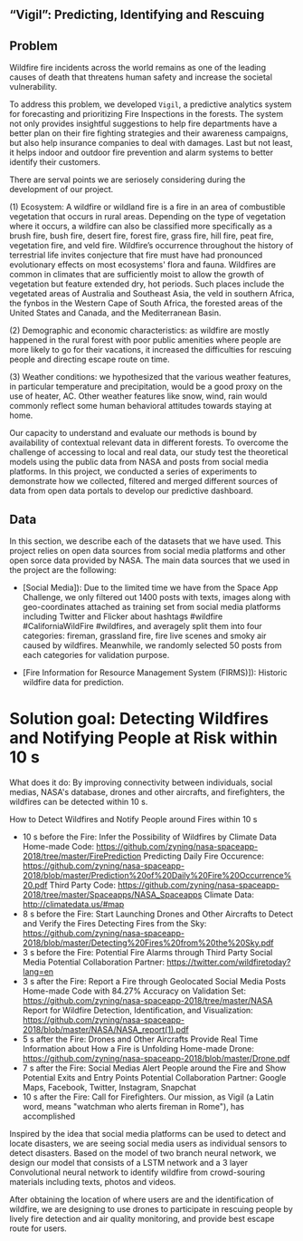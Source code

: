 ## “Vigil”: Predicting, Identifying and Rescuing

## Problem

Wildfire fire incidents across the world remains as one of the leading causes of death that threatens human safety and increase the societal vulnerability.

To address this problem, we developed `Vigil`, a predictive analytics system for forecasting and prioritizing Fire Inspections in the forests. The system not only provides insightful suggestions to help fire departments have a better plan on their fire fighting strategies and their awareness campaigns, but also help insurance companies to deal with damages. Last but not least, it helps indoor and outdoor fire prevention and alarm systems to better identify their customers.

There are serval points we are seriosely considering during the development of our project.

(1)  Ecosystem: A wildfire or wildland fire is a fire in an area of combustible vegetation that occurs in rural areas. Depending on the type of vegetation where it occurs, a wildfire can also be classified more specifically as a brush fire, bush fire, desert fire, forest fire, grass fire, hill fire, peat fire, vegetation fire, and veld fire. Wildfire’s occurrence throughout the history of terrestrial life invites conjecture that fire must have had pronounced evolutionary effects on most ecosystems' flora and fauna. Wildfires are common in climates that are sufficiently moist to allow the growth of vegetation but feature extended dry, hot periods. Such places include the vegetated areas of Australia and Southeast Asia, the veld in southern Africa, the fynbos in the Western Cape of South Africa, the forested areas of the United States and Canada, and the Mediterranean Basin.

(2) Demographic and economic characteristics: as wildfire are mostly happened in the rural forest with poor public amenities where people are more likely to go for their vacations, it increased the difficulties for rescuing people and directing escape route on time.   

(3) Weather conditions: we hypothesized that the various weather features, in particular temperature and precipitation, would be a good proxy on the use of heater, AC. Other weather features like snow, wind, rain would commonly reflect some human behavioral attitudes towards staying at home. 

Our capacity to understand and evaluate our methods is bound by availability of contextual relevant data in different forests. To overcome the challenge of accessing to local and real data, our study test the theoretical models using the public data from NASA and posts from social media platforms. In this project, we conducted a series of experiments to demonstrate how we collected, filtered and merged different sources of data from open data portals to develop our predictive dashboard.  

## Data 

In this section, we describe each of the datasets that we have used. This project relies on open data sources from social media platforms and other open sorce data provided by NASA. The main data sources that we used in the project are the following: 

* [Social Media]): Due to the limited time we have from the Space App Challenge, we only filtered out 1400 posts with texts, images along with geo-coordinates attached as training set from social media platforms including Twitter and Flicker about hashtags #wildfire #CaliforniaWildFire #wildfires, and averagely split them into four categories: fireman, grassland fire, fire live scenes and smoky air caused by wildfires. Meanwhile, we randomly selected 50 posts from each categories for validation purpose.

* [Fire Information for Resource Management System (FIRMS)]): Historic wildfire data for  prediction.


# Solution goal: Detecting Wildfires and Notifying People at Risk within 10 s

What does it do: By improving connectivity between individuals, social medias, NASA's database, drones and other aircrafts, and firefighters, the wildfires can be detected within 10 s.

How to Detect Wildfires and Notify People around Fires within 10 s

- 10 s before the Fire: Infer the Possibility of Wildfires by Climate Data 
   Home-made Code: https://github.com/zyning/nasa-spaceapp-2018/tree/master/FirePrediction
   Predicting Daily Fire Occurence: https://github.com/zyning/nasa-spaceapp-2018/blob/master/Prediction%20of%20Daily%20Fire%20Occurrence%20.pdf
   Third Party Code: https://github.com/zyning/nasa-spaceapp-2018/tree/master/Spaceapps/NASA_Spaceapps
   Climate Data: http://climatedata.us/#map
- 8 s before the Fire: Start Launching Drones and Other Aircrafts to Detect and Verify the Fires 
   Detecting Fires from the Sky: https://github.com/zyning/nasa-spaceapp-2018/blob/master/Detecting%20Fires%20from%20the%20Sky.pdf
- 3 s before the Fire: Potential Fire Alarms through Third Party Social Media
   Potential Collaboration Partner: https://twitter.com/wildfiretoday?lang=en
- 3 s after the Fire: Report a Fire through Geolocated Social Media Posts
   Home-made Code with 84.27% Accuracy on Validation Set: https://github.com/zyning/nasa-spaceapp-2018/tree/master/NASA
   Report for Wildfire Detection, Identification, and Visualization: https://github.com/zyning/nasa-spaceapp-2018/blob/master/NASA/NASA_report(1).pdf
- 5 s after the Fire: Drones and Other Aircrafts Provide Real Time Information about How a Fire is Unfolding
   Home-made Drone: https://github.com/zyning/nasa-spaceapp-2018/blob/master/Drone.pdf
- 7 s after the Fire: Social Medias Alert People around the Fire and Show Potential Exits and Entry Points
   Potential Collaboration Partner: Google Maps, Facebook, Twitter, Instagram, Snapchat
- 10 s after the Fire: Call for Firefighters. 
   Our mission, as Vigil (a Latin word, means "watchman who alerts fireman in Rome"), has accomplished


Inspired by the idea that social media platforms can be used to detect and locate disasters, we are seeing social media users as individual sensors to detect disasters. Based on the model of two branch neural network, we design our model that consists of a LSTM network and a 3 layer Convolutional neural network to identify wildfire from
crowd-souring materials including texts, photos and videos.

After obtaining the location of where users are and the identification of wildfire, we are designing to use drones to participate in rescuing people by lively fire detection and air quality monitoring, and provide best escape route for users.  
